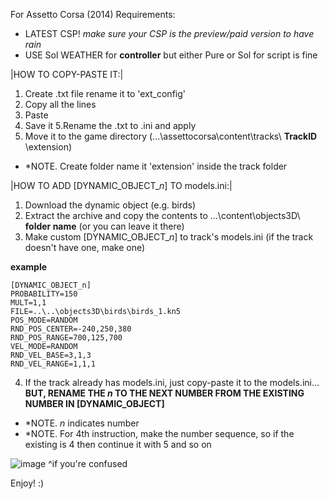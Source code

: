 For Assetto Corsa (2014) Requirements:

- LATEST CSP! *make sure your CSP is the preview/paid version to have rain*
- USE Sol WEATHER for **controller** but either Pure or Sol for script is fine

|HOW TO COPY-PASTE IT:|

1. Create .txt file rename it to 'ext_config'
2. Copy all the lines
3. Paste
4. Save it
5.Rename the .txt to .ini and apply
6. Move it to the game directory (...\assettocorsa\content\tracks\ **TrackID** \extension)

- *NOTE. Create folder name it 'extension' inside the track folder

|HOW TO ADD [DYNAMIC_OBJECT_*n*] TO models.ini:|
1. Download the dynamic object (e.g. birds)
2. Extract the archive and copy the contents to ...\content\objects3D\ **folder name** (or you can leave it there)
3. Make custom [DYNAMIC_OBJECT_*n*] to track's models.ini (if the track doesn't have one, make one)
  
  **example**
  ```
  [DYNAMIC_OBJECT_n]
  PROBABILITY=150
  MULT=1,1
  FILE=..\..\objects3D\birds\birds_1.kn5
  POS_MODE=RANDOM
  RND_POS_CENTER=-240,250,380
  RND_POS_RANGE=700,125,700
  VEL_MODE=RANDOM
  RND_VEL_BASE=3,1,3
  RND_VEL_RANGE=1,1,1
  ```
4. If the track already has models.ini, just copy-paste it to the models.ini... **BUT, RENAME THE *n* TO THE NEXT NUMBER FROM THE EXISTING NUMBER IN [DYNAMIC_OBJECT]**

- *NOTE. *n* indicates number
- *NOTE. For 4th instruction, make the number sequence, so if the existing is 4 then continue it with 5 and so on

![image](https://user-images.githubusercontent.com/106296453/177900252-c849e279-84e4-4ef6-8e62-05346d431417.png)
^if you're confused

Enjoy! :)
